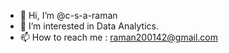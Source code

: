 - 👋 Hi, I’m @c-s-a-raman
- 👀 I’m interested in Data Analytics.
- 📫 How to reach me : raman200142@gmail.com 

<!---
c-s-a-raman/c-s-a-raman is a ✨ special ✨ repository because its `README.md` (this file) appears on your GitHub profile.
You can click the Preview link to take a look at your changes.
--->
